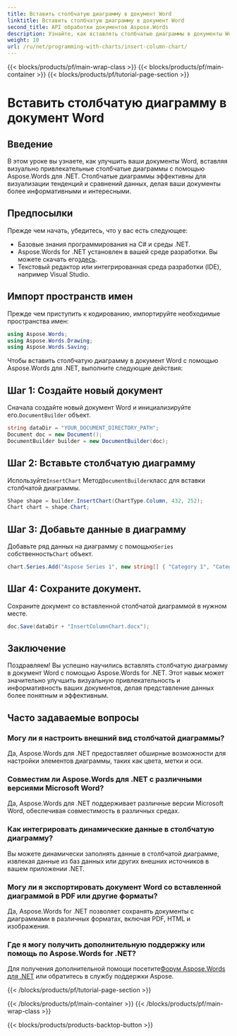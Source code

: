 ```yaml
---
title: Вставить столбчатую диаграмму в документ Word
linktitle: Вставить столбчатую диаграмму в документ Word
second_title: API обработки документов Aspose.Words
description: Узнайте, как вставлять столбчатые диаграммы в документы Word с помощью Aspose.Words для .NET. Улучшите визуализацию данных в своих отчетах и презентациях.
weight: 10
url: /ru/net/programming-with-charts/insert-column-chart/
---
```


{{< blocks/products/pf/main-wrap-class >}}
{{< blocks/products/pf/main-container >}}
{{< blocks/products/pf/tutorial-page-section >}}

# Вставить столбчатую диаграмму в документ Word

## Введение

В этом уроке вы узнаете, как улучшить ваши документы Word, вставляя визуально привлекательные столбчатые диаграммы с помощью Aspose.Words для .NET. Столбчатые диаграммы эффективны для визуализации тенденций и сравнений данных, делая ваши документы более информативными и интересными.

## Предпосылки

Прежде чем начать, убедитесь, что у вас есть следующее:

- Базовые знания программирования на C# и среды .NET.
-  Aspose.Words for .NET установлен в вашей среде разработки. Вы можете скачать его[здесь](https://releases.aspose.com/words/net/).
- Текстовый редактор или интегрированная среда разработки (IDE), например Visual Studio.

## Импорт пространств имен

Прежде чем приступить к кодированию, импортируйте необходимые пространства имен:

```csharp
using Aspose.Words;
using Aspose.Words.Drawing;
using Aspose.Words.Saving;
```

Чтобы вставить столбчатую диаграмму в документ Word с помощью Aspose.Words для .NET, выполните следующие действия:

## Шаг 1: Создайте новый документ

 Сначала создайте новый документ Word и инициализируйте его.`DocumentBuilder` объект.

```csharp
string dataDir = "YOUR_DOCUMENT_DIRECTORY_PATH";
Document doc = new Document();
DocumentBuilder builder = new DocumentBuilder(doc);
```

## Шаг 2: Вставьте столбчатую диаграмму

 Используйте`InsertChart` Метод`DocumentBuilder`класс для вставки столбчатой диаграммы.

```csharp
Shape shape = builder.InsertChart(ChartType.Column, 432, 252);
Chart chart = shape.Chart;
```

## Шаг 3: Добавьте данные в диаграмму

 Добавьте ряд данных на диаграмму с помощью`Series` собственность`Chart` объект.

```csharp
chart.Series.Add("Aspose Series 1", new string[] { "Category 1", "Category 2" }, new double[] { 1, 2 });
```

## Шаг 4: Сохраните документ.

Сохраните документ со вставленной столбчатой диаграммой в нужном месте.

```csharp
doc.Save(dataDir + "InsertColumnChart.docx");
```

## Заключение

Поздравляем! Вы успешно научились вставлять столбчатую диаграмму в документ Word с помощью Aspose.Words for .NET. Этот навык может значительно улучшить визуальную привлекательность и информативность ваших документов, делая представление данных более понятным и эффективным.

## Часто задаваемые вопросы

### Могу ли я настроить внешний вид столбчатой диаграммы?
Да, Aspose.Words для .NET предоставляет обширные возможности для настройки элементов диаграммы, таких как цвета, метки и оси.

### Совместим ли Aspose.Words для .NET с различными версиями Microsoft Word?
Да, Aspose.Words для .NET поддерживает различные версии Microsoft Word, обеспечивая совместимость в различных средах.

### Как интегрировать динамические данные в столбчатую диаграмму?
Вы можете динамически заполнять данные в столбчатой диаграмме, извлекая данные из баз данных или других внешних источников в вашем приложении .NET.

### Могу ли я экспортировать документ Word со вставленной диаграммой в PDF или другие форматы?
Да, Aspose.Words for .NET позволяет сохранять документы с диаграммами в различных форматах, включая PDF, HTML и изображения.

### Где я могу получить дополнительную поддержку или помощь по Aspose.Words for .NET?
 Для получения дополнительной помощи посетите[Форум Aspose.Words для .NET](https://forum.aspose.com/c/words/8) или обратитесь в службу поддержки Aspose.


{{< /blocks/products/pf/tutorial-page-section >}}

{{< /blocks/products/pf/main-container >}}
{{< /blocks/products/pf/main-wrap-class >}}

{{< blocks/products/products-backtop-button >}}
